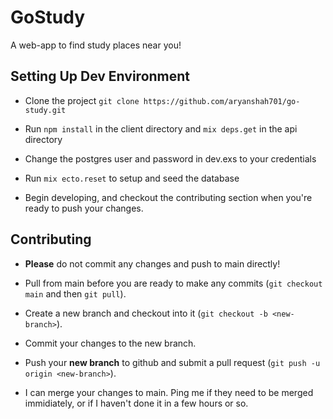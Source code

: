 # GoStudy

A web-app to find study places near you!

## Setting Up Dev Environment

- Clone the project `git clone https://github.com/aryanshah701/go-study.git`

- Run `npm install` in the client directory and `mix deps.get` in the api directory

- Change the postgres user and password in dev.exs to your credentials

- Run `mix ecto.reset` to setup and seed the database

- Begin developing, and checkout the contributing section when you're ready to push your changes.

## Contributing

- **Please** do not commit any changes and push to main directly!

- Pull from main before you are ready to make any commits (`git checkout main` and then `git pull`).

- Create a new branch and checkout into it (`git checkout -b <new-branch>`).

- Commit your changes to the new branch.

- Push your **new branch** to github and submit a pull request (`git push -u origin <new-branch>`).

- I can merge your changes to main. Ping me if they need to be merged immidiately, or if I haven't done it in a few hours or so.
